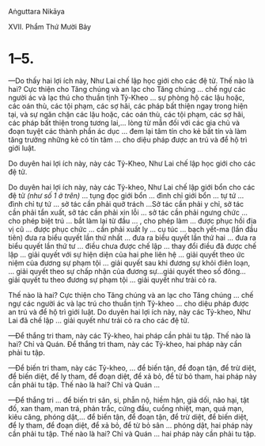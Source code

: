 Aṅguttara Nikāya

XVII. Phẩm Thứ Mười Bảy

# 1–5.

—Do thấy hai lợi ích này, Như Lai chế lập học giới cho các đệ tử. Thế nào là hai? Cực thiện cho Tăng chúng và an lạc cho Tăng chúng ... chế ngự các người ác và lạc thú cho thuần tịnh Tỷ-Kheo ... sự phòng hộ các lậu hoặc, các oán thù, các tội phạm, các sợ hãi, các pháp bất thiện ngay trong hiện tại, và sự ngăn chặn các lậu hoặc, các oán thù, các tội phạm, các sợ hãi, các pháp bất thiện trong tương lai,... lòng từ mẫn đối với các gia chủ và đoạn tuyệt các thành phần ác dục ... đem lại tâm tín cho kẻ bất tín và làm tăng trưởng những kẻ có tín tâm ... cho diệu pháp được an trú và để hộ trì giới luật.

Do duyên hai lợi ích này, này các Tỷ-Kheo, Như Lai chế lập học giới cho các đệ tử.

Do duyên hai lợi ích này, này các Tỷ-kheo, Như Lai chế lập giới bổn cho các đệ tử _(như số 1 ở trên)_ ... tụng đọc giới bổn ... đình chỉ giới bổn ... tự tứ ... đình chỉ tự tứ ... sở tác cần phải quở trách ...Sở tác cần phải y chỉ, sở tác cần phải tẩn xuất, sở tác cần phải xin lỗi ... sở tác cần phải ngưng chức ... cho phép biệt trú ... bắt làm lại từ đầu ... , cho phép làm ... được phục hồi địa vị cũ ... được phục chức ... cần phải xuất ly ... cụ túc ... bạch yết-ma (lần đầu tiên) đưa ra biểu quyết lần thứ nhất ... đưa ra biểu quyết lần thứ hai ... đưa ra biểu quyết lần thứ tư ... điều chưa được chế lập ... thay đổi điều đã được chế lập ... giải quyết với sự hiện diện của hai phe liên hệ ... giải quyết theo ức niệm của đương sự phạm tội ... giải quyết sau khi đương sự khỏi điên loạn, ... giải quyết theo sự chấp nhận của đương sự...giải quyết theo số đông... giải quyết tu theo đương sự phạm tội ... giải quyết như trải cỏ ra.

Thế nào là hai? Cực thiện cho Tăng chúng và an lạc cho Tăng chúng ... chế ngự các người ác và lạc trú cho thuần tịnh Tỷ-kheo ... cho diệu pháp được an trú và để hộ trì giới luật. Do duyên hai lợi ích này, này các Tỷ-kheo, Như Lai đã chế lập ... giải quyết như trải cỏ ra cho các đệ tử.

—Ðể thắng tri tham, này các Tỷ-kheo, hai pháp cần phải tu tập. Thế nào là hai? Chỉ và Quán. Ðể thắng tri tham, này các Tỷ-kheo, hai pháp này cần phải tu tập.

—Ðể biến tri tham, này các Tỷ-kheo, ... để biến tận, để đoạn tận, để trừ diệt, để biến diệt, để ly tham, để đoạn diệt, để xả bỏ, để từ bỏ tham, hai pháp này cần phải tu tập. Thế nào là hai? Chỉ và Quán ...

—Ðể thắng tri ... để biến tri sân, si, phẫn nộ, hiềm hận, giả dối, não hại, tật đố, xan tham, man trá, phản trắc, cứng đầu, cuồng nhiệt, mạn, quá mạn, kiêu căng, phóng dật,... để biến tận, để đoạn tận, để trừ diệt, để biến diệt, để ly tham, để đoạn diệt, để xả bỏ, để từ bỏ sân ... phóng dật, hai pháp này cần phải tu tập. Thế nào là hai? Chỉ và Quán ... hai pháp này cần phải tu tập.

